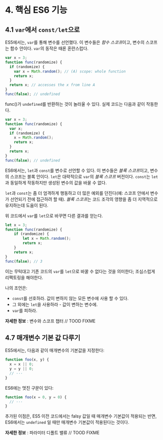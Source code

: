 # 4. 핵심 ES6 기능

## 4.1 `var`에서 `const/let`으로

ES5에서는, `var`를 통해 변수를 선언했다. 이 변수들은 *함수 스코프*이고, 변수의 스코프는 함수 안이다. `var`의 동작은 때론 혼란스럽다.

```js
var x = 3;
function func(randomize) {
  if (randomize) {
    var x = Math.random(); // (A) scope: whole function
    return x;
  }
  return x; // accesses the x from line A
}
func(false); // undefined
```

func()가 `undefined`를 반환하는 것이 놀라울 수 있다. 실제 코드는 다음과 같이 작동한다.

```js
var x = 3;
function func(randomize) {
  var x;
  if (randomize) {
    x = Math.random();
    return x;
  }
  return x;
}
func(false); // undefined
```

ES6에서는, `let`과 `const`를 변수로 선언할 수 있다. 이 변수들은 *블록 스코프*이고, 변수의 스코프는 블록 안이다. `let`은 대략적으로 `var`의 _블록 스코프_ 버전이다. `const`는 `let`과 동일하게 작동하지만 생성된 변수의 값을 바꿀 수 없다.

`let`과 `const`는 좀 더 엄격하게 행동하고 더 많은 예외를 던진다(예: 스코프 안에서 변수가 선언되기 전에 접근하려 할 때). *블록 스코프*는 코드 조각의 영향을 좀 더 지역적으로 유지하는데 도움이 된다.

위 코드에서 `var`를 `let`으로 바꾸면 다른 결과를 얻는다.

```js
let x = 3;
function func(randomize) {
    if (randomize) {
        let x = Math.random();
        return x;
    }
    return x;
}
func(false); // 3
```

이는 무턱대고 기존 코드의 `var`를 `let`으로 바꿀 수 없다는 것을 의미한다; 조심스럽게 리팩토링을 해야한다.

나의 조언은:
- `const`를 선호하라. 값이 변하지 않는 모든 변수에 사용 할 수 있다.
- 그 외에는 `let`을 사용하라 - 값이 변하는 변수에.
- `var`를 피하라.

**자세한 정보** : 변수와 스코프 챕터 // TOOD FIXME

## 4.7 매개변수 기본 값 다루기

ES5에서는, 다음과 같이 매개변수의 기본값을 지정한다:

```js
function foo(x, y) {
  x = x || 0;
  y = y || 0;
  // ···
}
```

ES6에는 멋진 구문이 있다:

```js
function foo(x = 0, y = 0) {
  // ···
}
```

추가된 이점은, ES5 이전 코드에서는 falsy 값일 때 매개변수 기본값이 적용되는 반면, ES6에서는 `undefined` 일 때만 매개변수 기본값이 적용된다는 것이다.

**자세한 정보** : 파라미터 디폴트 밸류 // TOOD FIXME
